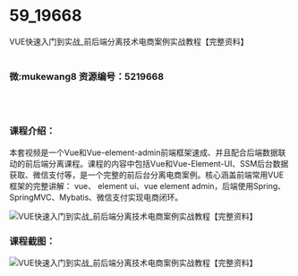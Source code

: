 # 59_19668
VUE快速入门到实战_前后端分离技术电商案例实战教程【完整资料】
<br/></br>
<h3>微:mukewang8 资源编号：5219668</h3>
<br/></br>
<h3>课程介绍：</h3>
<p>本套视频是一个Vue和Vue-element-admin前端框架速成、并且配合后端数据联动的前后端分离课程。课程的内容中包括Vue和Vue-Element-UI、SSM后台数据获取、微信支付等，是一个完整的前后台分离电商案例。核心涵盖前端常用VUE框架的完整讲解： vue、 element ui、vue element admin，后端使用Spring、SpringMVC、Mybatis、微信支付实现电商闭环。</p>
<p><img src="https://www.ko996.com/wp-content/uploads/img/2021/04/1-73-300x150.png" alt="VUE快速入门到实战_前后端分离技术电商案例实战教程【完整资料】"></p>
<div class="info-desc">
<h3>课程截图：</h3>
<p><img src="https://www.ko996.com/wp-content/uploads/img/2021/04/2-80.png" alt="VUE快速入门到实战_前后端分离技术电商案例实战教程【完整资料】"></p>


			
</div>

